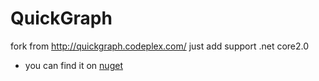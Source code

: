 # QuickGraph

fork from http://quickgraph.codeplex.com/
just add support .net core2.0

* you can find it on [nuget](https://www.nuget.org/packages/QuickGraphCore/)
